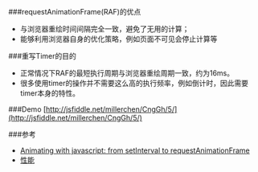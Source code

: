 ###requestAnimationFrame(RAF)的优点
* 与浏览器重绘时间间隔完全一致，避免了无用的计算；
* 能够利用浏览器自身的优化策略，例如页面不可见会停止计算等

###重写Timer的目的
* 正常情况下RAF的最短执行周期与浏览器重绘周期一致，约为16ms。
* 很多使用timer的操作并不需要这么高的执行频率，例如倒计时，因此需要timer本身的特性。

###Demo
[http://jsfiddle.net/millerchen/CngGh/5/](http://jsfiddle.net/millerchen/CngGh/5/)

###参考
* [Animating with javascript: from setInterval to requestAnimationFrame](http://hacks.mozilla.org/2011/08/animating-with-javascript-from-setinterval-to-requestanimationframe/)
* [性能](http://msdn.microsoft.com/library/hh673556.aspx)